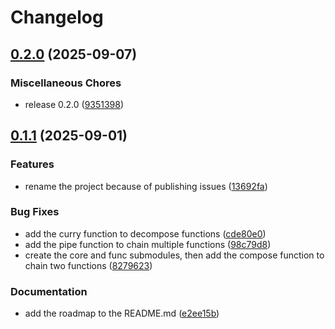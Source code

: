 # Changelog

## [0.2.0](https://github.com/mhbxyz/fptk/compare/v0.1.1...v0.2.0) (2025-09-07)


### Miscellaneous Chores

* release 0.2.0 ([9351398](https://github.com/mhbxyz/fptk/commit/9351398488dd6846101409b368fc20953a022eeb))

## [0.1.1](https://github.com/mhbxyz/fptk/compare/v0.1.0...v0.1.1) (2025-09-01)


### Features

* rename the project because of publishing issues ([13692fa](https://github.com/mhbxyz/fptk/commit/13692fa08b4420af5cbb792de32d064f4db85c96))


### Bug Fixes

* add the curry function to decompose functions ([cde80e0](https://github.com/mhbxyz/fptk/commit/cde80e02a8d7d8e86d67cee22f71838c703c79df))
* add the pipe function to chain multiple functions ([98c79d8](https://github.com/mhbxyz/fptk/commit/98c79d88da43c57304109a52f7e1c3416b68d2ec))
* create the core and func submodules, then add the compose function to chain two functions ([8279623](https://github.com/mhbxyz/fptk/commit/8279623de04198031f5d55da9afe24cdbc65c327))


### Documentation

* add the roadmap to the README.md ([e2ee15b](https://github.com/mhbxyz/fptk/commit/e2ee15bfb7e7bd675d9d6e55fa532b2ddea5febf))
